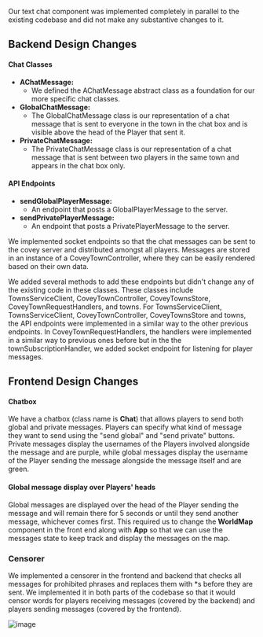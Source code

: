 Our text chat component was implemented completely in parallel to the existing codebase and did not make any substantive changes to it.

## Backend Design Changes

#### Chat Classes
- **AChatMessage:**
  - We defined the AChatMessage abstract class as a foundation for our more specific chat classes. 
- **GlobalChatMessage:**
  - The GlobalChatMessage class is our representation of a chat message that is sent to everyone in the town in the chat box and is visible above the head of the Player that sent it.
- **PrivateChatMessage:**
  - The PrivateChatMessage class is our representation of a chat message that is sent between two players in the same town and appears in the chat box only.

#### API Endpoints
- **sendGlobalPlayerMessage:**
  - An endpoint that posts a GlobalPlayerMessage to the server. 
- **sendPrivatePlayerMessage:**
  - An endpoint that posts a PrivatePlayerMessage to the server.

We implemented socket endpoints so that the chat messages can be sent to the covey server and distributed amongst all players. Messages are stored in an instance of a CoveyTownController, where they can be easily rendered based on their own data.

We added several methods to add these endpoints but didn't change any of the existing code in these classes. These classes include TownsServiceClient, CoveyTownController, CoveyTownsStore, CoveyTownRequestHandlers, and towns. For TownsServiceClient, TownsServiceClient, CoveyTownController, CoveyTownsStore and towns, the API endpoints were implemented in a similar way to the other previous endpoints. In CoveyTownRequestHandlers, the handlers were implemented in a similar way to previous ones before but in the the townSubscriptionHandler, we added socket endpoint for listening for player messages.

## Frontend Design Changes

#### Chatbox
We have a chatbox (class name is **Chat**) that allows players to send both global and private messages. Players can specify what kind of message they want to send using the "send global" and "send private" buttons. Private messages display the usernames of the Players involved alongside the message and are purple, while global messages display the username of the Player sending the message alongside the message itself and are green.

#### Global message display over Players' heads
Global messages are displayed over the head of the Player sending the message and will remain there for 5 seconds or until they send another message, whichever comes first.
This required us to change the **WorldMap** component in the front end along with **App** so that we can use the messages state to keep track and display the messages on the map.

### Censorer
We implemented a censorer in the frontend and backend that checks all messages for prohibited phrases and replaces them with \*s before they are sent. We implemented it in both parts of the codebase so that it would censor words for players receiving messages (covered by the backend) and players sending messages (covered by the frontend).

![image](https://user-images.githubusercontent.com/20538578/115088014-5078ff00-9edd-11eb-8201-f0df7099463c.png)


